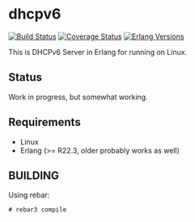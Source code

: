 dhcpv6
======
[![Build Status][gh badge]][gh]
[![Coverage Status][coveralls badge]][coveralls]
[![Erlang Versions][erlang version badge]][gh]

This is DHCPv6 Server in Erlang for running on Linux.

Status
------

Work in progress, but somewhat working.

Requirements
------------

* Linux
* Erlang (>= R22.3, older probably works as well)

BUILDING
--------

Using rebar:

    # rebar3 compile

<!-- Badges -->
[gh]: https://github.com/travelping/dhcpv6/actions/workflows/main.yml
[gh badge]: https://img.shields.io/github/workflow/status/travelping/dhcpv6/CI?style=flat-square
[coveralls]: https://coveralls.io/github/travelping/dhcpv6
[coveralls badge]: https://img.shields.io/coveralls/travelping/dhcpv6/master.svg?style=flat-square
[erlang version badge]: https://img.shields.io/badge/erlang-22.3%20to%2023.2-blue.svg?style=flat-square
